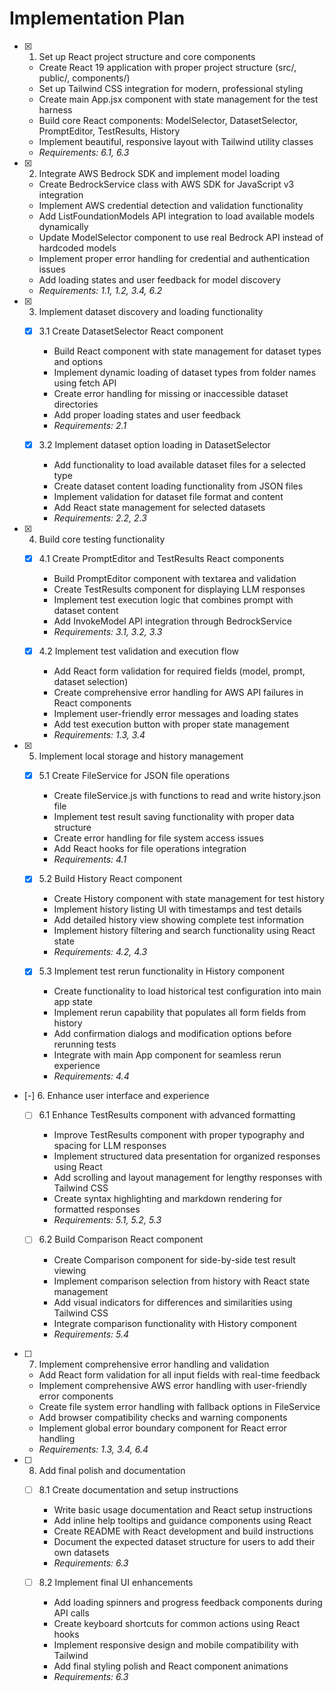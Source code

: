 # Implementation Plan

- [x] 1. Set up React project structure and core components

  - Create React 19 application with proper project structure (src/, public/, components/)
  - Set up Tailwind CSS integration for modern, professional styling
  - Create main App.jsx component with state management for the test harness
  - Build core React components: ModelSelector, DatasetSelector, PromptEditor, TestResults, History
  - Implement beautiful, responsive layout with Tailwind utility classes
  - _Requirements: 6.1, 6.3_

- [x] 2. Integrate AWS Bedrock SDK and implement model loading

  - Create BedrockService class with AWS SDK for JavaScript v3 integration
  - Implement AWS credential detection and validation functionality
  - Add ListFoundationModels API integration to load available models dynamically
  - Update ModelSelector component to use real Bedrock API instead of hardcoded models
  - Implement proper error handling for credential and authentication issues
  - Add loading states and user feedback for model discovery
  - _Requirements: 1.1, 1.2, 3.4, 6.2_

- [x] 3. Implement dataset discovery and loading functionality

  - [x] 3.1 Create DatasetSelector React component

    - Build React component with state management for dataset types and options
    - Implement dynamic loading of dataset types from folder names using fetch API
    - Create error handling for missing or inaccessible dataset directories
    - Add proper loading states and user feedback
    - _Requirements: 2.1_

  - [x] 3.2 Implement dataset option loading in DatasetSelector
    - Add functionality to load available dataset files for a selected type
    - Create dataset content loading functionality from JSON files
    - Implement validation for dataset file format and content
    - Add React state management for selected datasets
    - _Requirements: 2.2, 2.3_

- [x] 4. Build core testing functionality

  - [x] 4.1 Create PromptEditor and TestResults React components

    - Build PromptEditor component with textarea and validation
    - Create TestResults component for displaying LLM responses
    - Implement test execution logic that combines prompt with dataset content
    - Add InvokeModel API integration through BedrockService
    - _Requirements: 3.1, 3.2, 3.3_

  - [x] 4.2 Implement test validation and execution flow
    - Add React form validation for required fields (model, prompt, dataset selection)
    - Create comprehensive error handling for AWS API failures in React components
    - Implement user-friendly error messages and loading states
    - Add test execution button with proper state management
    - _Requirements: 1.3, 3.4_

- [x] 5. Implement local storage and history management

  - [x] 5.1 Create FileService for JSON file operations

    - Create fileService.js with functions to read and write history.json file
    - Implement test result saving functionality with proper data structure
    - Create error handling for file system access issues
    - Add React hooks for file operations integration
    - _Requirements: 4.1_

  - [x] 5.2 Build History React component

    - Create History component with state management for test history
    - Implement history listing UI with timestamps and test details
    - Add detailed history view showing complete test information
    - Implement history filtering and search functionality using React state
    - _Requirements: 4.2, 4.3_

  - [x] 5.3 Implement test rerun functionality in History component
    - Create functionality to load historical test configuration into main app state
    - Implement rerun capability that populates all form fields from history
    - Add confirmation dialogs and modification options before rerunning tests
    - Integrate with main App component for seamless rerun experience
    - _Requirements: 4.4_

- [-] 6. Enhance user interface and experience

  - [ ] 6.1 Enhance TestResults component with advanced formatting

    - Improve TestResults component with proper typography and spacing for LLM responses
    - Implement structured data presentation for organized responses using React
    - Add scrolling and layout management for lengthy responses with Tailwind CSS
    - Create syntax highlighting and markdown rendering for formatted responses
    - _Requirements: 5.1, 5.2, 5.3_

  - [ ] 6.2 Build Comparison React component
    - Create Comparison component for side-by-side test result viewing
    - Implement comparison selection from history with React state management
    - Add visual indicators for differences and similarities using Tailwind CSS
    - Integrate comparison functionality with History component
    - _Requirements: 5.4_

- [ ] 7. Implement comprehensive error handling and validation

  - Add React form validation for all input fields with real-time feedback
  - Implement comprehensive AWS error handling with user-friendly error components
  - Create file system error handling with fallback options in FileService
  - Add browser compatibility checks and warning components
  - Implement global error boundary component for React error handling
  - _Requirements: 1.3, 3.4, 6.4_

- [ ] 8. Add final polish and documentation

  - [ ] 8.1 Create documentation and setup instructions

    - Write basic usage documentation and React setup instructions
    - Add inline help tooltips and guidance components using React
    - Create README with React development and build instructions
    - Document the expected dataset structure for users to add their own datasets
    - _Requirements: 6.3_

  - [ ] 8.2 Implement final UI enhancements
    - Add loading spinners and progress feedback components during API calls
    - Create keyboard shortcuts for common actions using React hooks
    - Implement responsive design and mobile compatibility with Tailwind
    - Add final styling polish and React component animations
    - _Requirements: 6.3_
